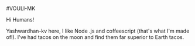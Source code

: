 #VOULI-MK

Hi Humans!

Yashwardhan-kv here, I like Node .js and coffeescript (that's what I'm made of!).
I've had tacos on the moon and find them far superior to Earth tacos.
